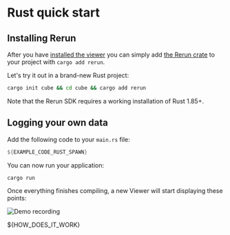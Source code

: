 # Rust quick start

## Installing Rerun

After you have [installed the viewer](https://www.rerun.io/docs/getting-started/installing-viewer) you can simply add [the Rerun crate](https://crates.io/crates/rerun) to your project with `cargo add rerun`.

Let's try it out in a brand-new Rust project:

```sh
cargo init cube && cd cube && cargo add rerun
```

Note that the Rerun SDK requires a working installation of Rust 1.85+.

## Logging your own data

Add the following code to your `main.rs` file:

```rust
${EXAMPLE_CODE_RUST_SPAWN}
```

You can now run your application:

```shell
cargo run
```

Once everything finishes compiling, a new Viewer will start displaying these points:

![Demo recording](https://static.rerun.io/intro_rust_result/cc780eb9bf014d8b1a68fac174b654931f92e14f/768w.png)

${HOW_DOES_IT_WORK}
